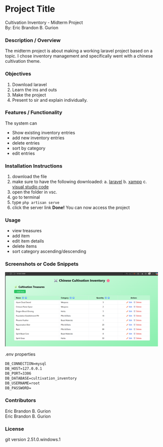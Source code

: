 # Project Title
Cultivation Inventory - Midterm Project <br>
By: Eric Brandon B. Gurion

### Description / Overview
The midterm project is about making a working laravel project based on a topic. I chose inventory management and specifically went with a chinese cultivation theme.

### Objectives
1. Download laravel
2. Learn the ins and outs
3. Make the project
4. Present to sir and explain individually.

### Features / Functionality
The system can
- Show existing inventory entries
- add new inventory entries
- delete entries
- sort by category
- edit entries
### Installation Instructions
1. download the file
2. make sure to have the following downloaded:
   a. [laravel](https://laravel.com/docs/12.x/installation)
   b. [xampp](https://www.apachefriends.org/download.html)
   c. [visual studio code](https://code.visualstudio.com/download) 
3. open the folder in vsc.
4. go to terminal
5. type `php artisan serve`
6. click the server link
**Done!** You can now access the project

### Usage
- view treasures
- add item
- edit item details
- delete items
- sort category ascending/descending
  
### Screenshots or Code Snippets
![home page](cultivation_inventory/public/image.png)

.env properties
```
DB_CONNECTION=mysql
DB_HOST=127.0.0.1
DB_PORT=3306
DB_DATABASE=cultivation_inventory
DB_USERNAME=root
DB_PASSWORD=
```

### Contributors
Eric Brandon B. Gurion  
Eric Brandon B. Gurion

### License
git version 2.51.0.windows.1
